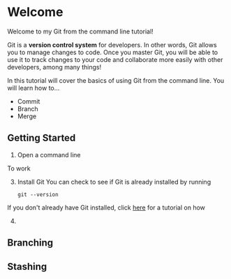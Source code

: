 # Welcome
Welcome to my Git from the command line tutorial!

Git is a **version control system** for developers. In other words, Git allows you to manage changes to code. Once you master Git, you will be able to use it to track changes to your code and collaborate more easily with other developers, among many things!

In this tutorial will cover the basics of using Git from the command line. You will learn how to...
* Commit
* Branch
* Merge


## Getting Started

1. Open a command line

  To work 
  
3. Install Git
  You can check to see if Git is already installed by running
   ```
   git --version
   ```
If you don't already have Git installed, click [here](https://docs.gitlab.com/ee/topics/git/how_to_install_git/index.html) for a tutorial on how


4. 

## Branching

## Stashing
